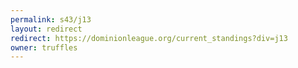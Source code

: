 ```yaml
---
permalink: s43/j13
layout: redirect
redirect: https://dominionleague.org/current_standings?div=j13
owner: truffles
---
```

